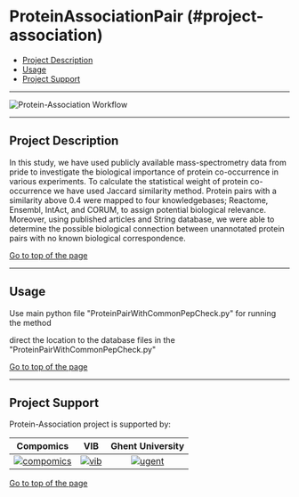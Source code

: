 # ProteinAssociationPair (#project-association)


 * [Project Description](#project-description)
 * [Usage](#usage)
 * [Project Support](#project-support)

----

![Protein-Association Workflow](http://genesis.ugent.be/uvpublicdata/Protein-Association/workflow.png)

----

## Project Description

In this study, we have used publicly available mass-spectrometry data from pride to investigate the biological importance of protein co-occurrence in various experiments. To calculate the statistical weight of protein co-occurrence we have used Jaccard similarity method. Protein pairs with a similarity above 0.4 were mapped to four knowledgebases; Reactome, Ensembl, IntAct, and CORUM, to assign potential biological relevance. Moreover, using published articles and String database, we were able to determine the possible biological connection between unannotated protein pairs with no known biological correspondence. 

[Go to top of the page](#project-association)

----

## Usage

Use main python file "ProteinPairWithCommonPepCheck.py" for running the method

direct the location to the database files in the "ProteinPairWithCommonPepCheck.py"


[Go to top of the page](#project-association)

----

## Project Support

Protein-Association project is supported by:

| Compomics | VIB | Ghent University|
|:--:|:--:|:--:|
| [![compomics](http://genesis.ugent.be/uvpublicdata/image/compomics.png)](http://www.compomics.com) | [![vib](http://genesis.ugent.be/uvpublicdata/image/vib.png)](http://www.vib.be) | [![ugent](http://genesis.ugent.be/uvpublicdata/image/ugent.png)](http://www.ugent.be/en) |

[Go to top of the page](#project-association)


